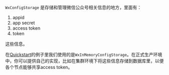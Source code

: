 ``WxConfigStorage`` 是存储和管理微信公众号相关信息的地方，里面有：

1. appid
1. app secret
1. access token
1. token 

这些信息。

在[Quickstart](https://github.com/chanjarster/weixin-java-tools/wiki/Quickstart)的例子里我们使用的是``WxInMemoryConfigStorage``。在正式生产环境中，你可以提供自己的实现，比如在集群环境下将这些信息存储到数据库里，以便各个节点能够共享access token。